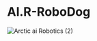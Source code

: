 # AI.R-RoboDog
![Arctic ai Robotics (2)](https://github.com/user-attachments/assets/f127dfc7-4975-4b46-91b3-2373ccc549fb) 
